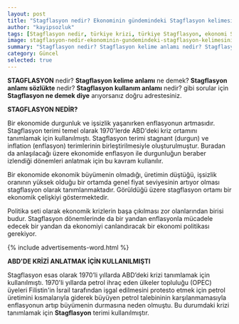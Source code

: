 ```yaml
---
layout: post
title: "Stagflasyon nedir? Ekonominin gündemindeki Stagflasyon kelimesinin anlamı nedir"
author: "kayipsozluk"
tags: [Stagflasyon nedir, türkiye krizi, türkiye Stagflasyon, ekonomi Stagflasyon, enflasyon Stagflasyon]
image: stagflasyon-nedir-ekonominin-gundemindeki-stagflasyon-kelimesinin-anlami-nedir.jpg
summary: "Stagflasyon nedir? Stagflasyon kelime anlamı nedir? Stagflasyon ekonomik kriz. Stagflasyon yüksek enflasyon belirteci."
category: Güncel
selected: true
---
```


**STAGFLASYON** nedir? **Stagflasyon kelime anlamı** ne demek? **Stagflasyon anlamı sözlükte** nedir? **Stagflasyon kullanım anlamı** nedir? gibi sorular için **Stagflasyon ne demek diye** arıyorsanız doğru adrestesiniz.

**STAGFLASYON NEDİR?**

Bir ekonomide durgunluk ve işsizlik yaşanırken enflasyonun artmasıdır. Stagflasyon terimi temel olarak 1970'lerde ABD'deki kriz ortamını tanımlamak için kullanılmıştı. Stagflasyon terimi stagnant (durgun) ve inflation (enflasyon) terimlerinin birleştirilmesiyle oluşturulmuştur. Buradan da anlaşılacağı üzere ekonomide enflasyon ile durgunluğun beraber izlendiği dönemleri anlatmak için bu kavram kullanılır. 

Bir ekonomide ekonomik büyümenin olmadığı, üretimin düştüğü, işsizlik oranının yüksek olduğu bir ortamda genel fiyat seviyesinin artıyor olması stagflasyon olarak tanımlanmaktadır. Görüldüğü üzere stagflasyon ortamı bir ekonomik çelişkiyi göstermektedir.

Politika seti olarak ekonomik krizlerin başa çıkılması zor olanlarından birisi budur. Stagflasyon dönemlerinde da bir yandan enflasyonla mücadele edecek bir yandan da ekonomiyi canlandıracak bir ekonomi politikası gerekiyor.

{% include advertisements-word.html %}

**ABD'DE KRİZİ ANLATMAK İÇİN KULLANILMIŞTI**

Stagflasyon esas olarak 1970’li yıllarda ABD’deki krizi tanımlamak için kullanılmıştı. 1970'li yıllarda petrol ihraç eden ülkeler topluluğu (OPEC) üyeleri Filistin'in İsrail tarafından işgal edilmesini protesto etmek için petrol üretimini kısmalarıyla giderek büyüyen petrol talebininin karşılanmamasıyla enflasyonun artıp büyümenin durmasına neden olmuştu. Bu durumdaki krizi tanımlamak için **Stagflasyon** terimi kullanılmıştır.